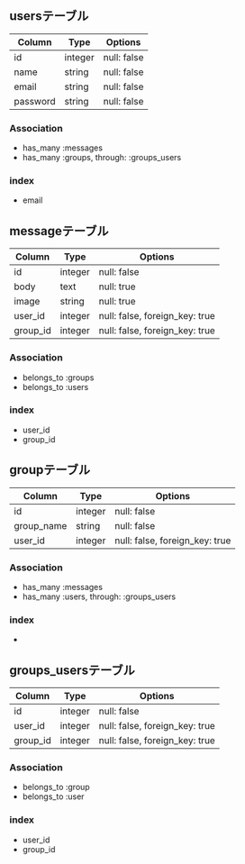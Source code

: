 ## usersテーブル
|Column|Type|Options|
|------|----|-------|
|id|integer|null: false|
|name|string|null: false|g
|email|string|null: false|
|password|string|null: false|

### Association
- has_many :messages
- has_many :groups,  through:  :groups_users

### index 
- email

## messageテーブル
|Column|Type|Options|
|------|----|-------|
|id|integer|null: false|
|body|text|null: true|
|image|string|null: true|
|user_id|integer|null: false, foreign_key: true|
|group_id|integer|null: false, foreign_key: true|

### Association
- belongs_to :groups
- belongs_to :users

### index
- user_id
- group_id

## groupテーブル
|Column|Type|Options|
|------|----|-------|
|id|integer|null: false|
|group_name|string|null: false|
|user_id|integer|null: false, foreign_key: true|

### Association
- has_many :messages
- has_many :users,  through:  :groups_users

### index
- 

## groups_usersテーブル

|Column|Type|Options|
|------|----|-------|
|id|integer|null: false|
|user_id|integer|null: false, foreign_key: true|
|group_id|integer|null: false, foreign_key: true|

### Association
- belongs_to :group
- belongs_to :user

### index
- user_id
- group_id